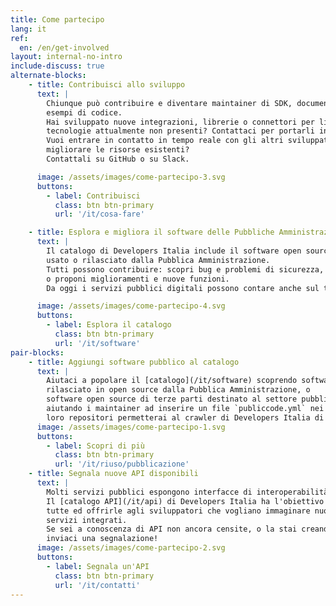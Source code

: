 ```yaml
---
title: Come partecipo
lang: it
ref:
  en: /en/get-involved
layout: internal-no-intro
include-discuss: true
alternate-blocks:
    - title: Contribuisci allo sviluppo
      text: |
        Chiunque può contribuire e diventare maintainer di SDK, documentazione,
        esempi di codice.
        Hai sviluppato nuove integrazioni, librerie o connettori per linguaggi o
        tecnologie attualmente non presenti? Contattaci per portarli in Developers Italia.
        Vuoi entrare in contatto in tempo reale con gli altri sviluppatori e
        migliorare le risorse esistenti?
        Contattali su GitHub o su Slack.

      image: /assets/images/come-partecipo-3.svg
      buttons:
        - label: Contribuisci
          class: btn btn-primary
          url: '/it/cosa-fare'

    - title: Esplora e migliora il software delle Pubbliche Amministrazioni
      text: |
        Il catalogo di Developers Italia include il software open source
        usato o rilasciato dalla Pubblica Amministrazione.
        Tutti possono contribuire: scopri bug e problemi di sicurezza,
        o proponi miglioramenti e nuove funzioni.
        Da oggi i servizi pubblici digitali possono contare anche sul tuo aiuto.

      image: /assets/images/come-partecipo-4.svg
      buttons:
        - label: Esplora il catalogo
          class: btn btn-primary
          url: '/it/software'
pair-blocks:
    - title: Aggiungi software pubblico al catalogo
      text: |
        Aiutaci a popolare il [catalogo](/it/software) scoprendo software
        rilasciato in open source dalla Pubblica Amministrazione, o
        software open source di terze parti destinato al settore pubblico:
        aiutando i maintainer ad inserire un file `publiccode.yml` nei
        loro repositori permetterai al crawler di Developers Italia di scoprirli.
      image: /assets/images/come-partecipo-1.svg
      buttons:
        - label: Scopri di più
          class: btn btn-primary
          url: '/it/riuso/pubblicazione'
    - title: Segnala nuove API disponibili
      text: |
        Molti servizi pubblici espongono interfacce di interoperabilità.
        Il [catalogo API](/it/api) di Developers Italia ha l'obiettivo di censirle
        tutte ed offrirle agli sviluppatori che vogliano immaginare nuovi
        servizi integrati.
        Se sei a conoscenza di API non ancora censite, o la stai creando tu stesso,
        inviaci una segnalazione!
      image: /assets/images/come-partecipo-2.svg
      buttons:
        - label: Segnala un'API
          class: btn btn-primary
          url: '/it/contatti'
---
```

